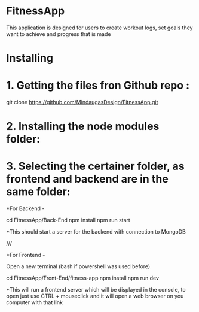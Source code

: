 # FitnessApp

This application is designed for users to create workout logs, set goals they want to achieve and progress that is made

# Installing

# 1. Getting the files fron Github repo :

git clone https://github.com/MindaugasDesign/FitnessApp.git

# 2. Installing the node modules folder:

# 3. Selecting the certainer folder, as frontend and backend are in the same folder:

\*For Backend -

cd FitnessApp/Back-End
npm install
npm run start

\*This should start a server for the backend with connection to MongoDB

///

\*For Frontend -

Open a new terminal (bash if powershell was used before)

cd FitnessApp/Front-End/fitness-app
npm install
npm run dev

\*This will run a frontend server which will be displayed in the console, to open just use CTRL + mouseclick and it will open a web browser on you computer with that link

